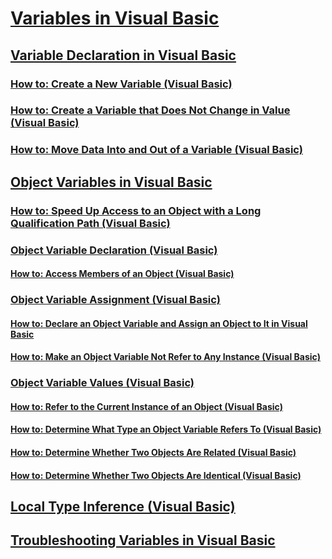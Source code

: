 # [Variables in Visual Basic](index.md)
## [Variable Declaration in Visual Basic](variable-declaration.md)
### [How to: Create a New Variable (Visual Basic)](how-to-create-a-new-variable.md)
### [How to: Create a Variable that Does Not Change in Value (Visual Basic)](how-to-create-a-variable-that-does-not-change-in-value.md)
### [How to: Move Data Into and Out of a Variable (Visual Basic)](how-to-move-data-into-and-out-of-a-variable.md)
## [Object Variables in Visual Basic](object-variables.md)
### [How to: Speed Up Access to an Object with a Long Qualification Path (Visual Basic)](how-to-speed-up-access-to-an-object-with-a-long-qualification-path.md)
### [Object Variable Declaration (Visual Basic)](object-variable-declaration.md)
#### [How to: Access Members of an Object (Visual Basic)](how-to-access-members-of-an-object.md)
### [Object Variable Assignment (Visual Basic)](object-variable-assignment.md)
#### [How to: Declare an Object Variable and Assign an Object to It in Visual Basic](how-to-declare-an-object-variable-and-assign-an-object-to-it.md)
#### [How to: Make an Object Variable Not Refer to Any Instance (Visual Basic)](how-to-make-an-object-variable-not-refer-to-any-instance.md)
### [Object Variable Values (Visual Basic)](object-variable-values.md)
#### [How to: Refer to the Current Instance of an Object (Visual Basic)](how-to-refer-to-the-current-instance-of-an-object.md)
#### [How to: Determine What Type an Object Variable Refers To (Visual Basic)](how-to-determine-what-type-an-object-variable-refers-to.md)
#### [How to: Determine Whether Two Objects Are Related (Visual Basic)](how-to-determine-whether-two-objects-are-related.md)
#### [How to: Determine Whether Two Objects Are Identical (Visual Basic)](how-to-determine-whether-two-objects-are-identical.md)
## [Local Type Inference (Visual Basic)](local-type-inference.md)
## [Troubleshooting Variables in Visual Basic](troubleshooting-variables.md)
